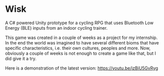 # Wisk
A C# powered Unity prototype for a cycling RPG that uses Bluetooth Low Energy (BLE) inputs from an indoor cycling trainer.

This game was created in a couple of weeks as a project for my internship. 
In the end the world was imagined to have several different bioms that have specific characteristics, i.e. their own cultures, peoples and more.
Now, obviously a couple of weeks is not enough to create a game like that, but I did give it a try.

Here is a demonstration of the latest version: https://youtu.be/jzBiU5GvRyg

